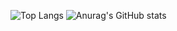  

![Top Langs](https://github-readme-stats.vercel.app/api/top-langs/?username=[jeeyoun-kang]&layout=compact&theme=outrun)
![Anurag's GitHub stats](https://github-readme-stats.vercel.app/api?username=[jeeyoun-kang]&show_icons=true&theme=radical)
